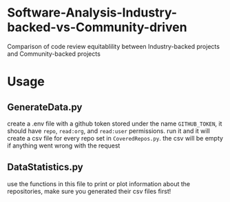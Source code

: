 # Software-Analysis-Industry-backed-vs-Community-driven
Comparison of code review equitablility between Industry-backed projects and Community-backed projects

# Usage
## GenerateData.py
create a .env file with a github token stored under the name `GITHUB_TOKEN`, it should have `repo`, `read:org`, and `read:user` permissions.
run it and it will create a csv file for every repo set in `CoveredRepos.py`. the csv will be empty if anything went wrong with the request

## DataStatistics.py
use the functions in this file to print or plot information about the repositories, make sure you generated their csv files first!
